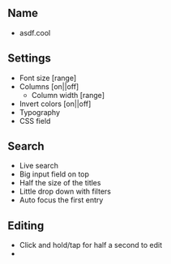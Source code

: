 ## Name

- asdf.cool

## Settings

- Font size [range]
- Columns [on||off]
	- Column width [range]
- Invert colors [on||off]
- Typography
- CSS field

## Search

- Live search
- Big input field on top
- Half the size of the titles
- Little drop down with filters
- Auto focus the first entry 

## Editing

- Click and hold/tap for half a second to edit
- 